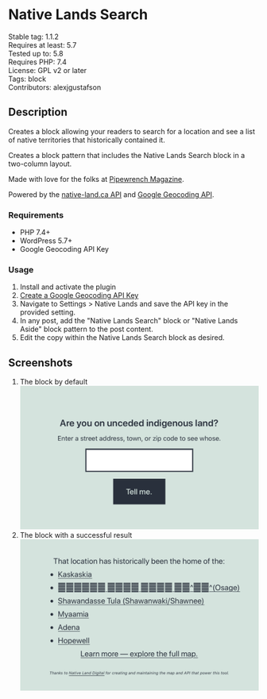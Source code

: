 # Native Lands Search

Stable tag: 1.1.2  
Requires at least: 5.7  
Tested up to: 5.8  
Requires PHP: 7.4  
License: GPL v2 or later  
Tags: block  
Contributors: alexjgustafson  


## Description

Creates a block allowing your readers to search for a location and see a list of native territories that historically contained it.

Creates a block pattern that includes the Native Lands Search block in a two-column layout.

Made with love for the folks at [Pipewrench Magazine](https://pipewrenchmag.com).

Powered by the [native-land.ca API](https://native-land.ca/resources/api-docs/) and [Google Geocoding API](https://developers.google.com/maps/documentation/geocoding/overview).

### Requirements
* PHP 7.4+
* WordPress 5.7+
* Google Geocoding API Key

### Usage

1. Install and activate the plugin
2. [Create a Google Geocoding API Key](https://developers.google.com/maps/documentation/geocoding/get-api-key)
3. Navigate to Settings > Native Lands and save the API key in the provided setting.
4. In any post, add the "Native Lands Search" block or "Native Lands Aside" block pattern to the post content.
5. Edit the copy within the Native Lands Search block as desired.

## Screenshots
1. The block by default ![The block by default](.wordpress-org/screenshot-1.png)
2. The block with a successful result ![The block with a successful result](.wordpress-org/screenshot-2.png)